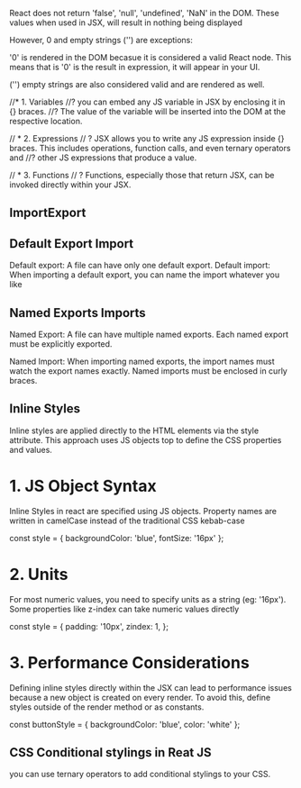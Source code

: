 React does not return 'false', 'null', 'undefined', 'NaN' in the DOM. These values when used in JSX, 
will result in nothing being displayed

However, 0 and empty strings ('') are exceptions:

'0' is rendered in the DOM becasue it is considered a valid React node. This means
that is '0' is the result in expression, it will appear in your UI.

('') empty strings are also considered valid and are rendered as well.

//* 1. Variables
//? you can embed any JS variable in JSX by enclosing it in {} braces. 
//? The value of the variable will be inserted into the DOM at the respective location.

// * 2. Expressions
// ? JSX allows you to write any JS expression inside {} braces. This includes operations, function calls, and even ternary operators and
//? other JS expressions that produce a value.

// * 3. Functions
// ? Functions, especially those  that return JSX, can be invoked directly within your JSX.

## ImportExport

## Default Export Import
Default export: A file can have only one default export.
Default import: When importing a default export, you can name the import whatever you like

## Named Exports Imports

Named Export: A file can have multiple named exports.
              Each named export must be explicitly exported.

Named Import: When importing named exports, the import names must watch the export names exactly.
              Named imports must be enclosed in curly braces.

## Inline Styles
Inline styles are applied directly to the HTML elements via the style attribute. This approach
uses JS objects top to define the CSS properties and values.

# 1. JS Object Syntax

Inline Styles in react are specified using JS objects. Property names are written in camelCase instead of the traditional CSS kebab-case

const style = {
    backgroundColor: 'blue',
    fontSize: '16px'
};

# 2. Units

For most numeric values, you need to specify units as a string (eg: '16px'). Some properties like z-index can take numeric
values directly

const style = {
    padding: '10px',
    zindex: 1,
};

# 3. Performance Considerations

Defining inline styles directly within the JSX can lead to performance issues because a new object is created
on every render. To avoid this, define styles outside of the render method or as constants.

const buttonStyle = {
    backgroundColor: 'blue',
    color: 'white'
};

## CSS Conditional stylings in Reat JS

you can use ternary operators to add conditional stylings to your CSS.
